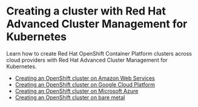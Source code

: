# Creating a cluster with Red Hat Advanced Cluster Management for Kubernetes

Learn how to create Red Hat OpenShift Container Platform clusters across cloud providers with Red Hat Advanced Cluster Management for Kubernetes.

- [Creating an OpenShift cluster on Amazon Web Services](create_ocp_aws.md)  
- [Creating an OpenShift cluster on Google Cloud Platform](create_gke.md)  
- [Creating an OpenShift cluster on Microsoft Azure](create_aks.md)
- [Creating an OpenShift cluster on bare metal](create_bare.md)
